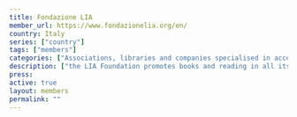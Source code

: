 ```yaml
---
title: Fondazione LIA
member_url: https://www.fondazionelia.org/en/
country: Italy
series: ["country"] 
tags: ["members"]
categories: ["Associations, libraries and companies specialised in accessibility services"]
description: ["the LIA Foundation promotes books and reading in all its traditional and digital forms, through education, information, awareness-raising and research activities, guaranteeing the fundamental principles: accessibility , integration and  sociality."]
press:
active: true
layout: members 
permalink: ""
---
```

